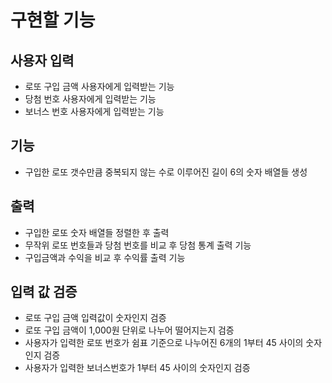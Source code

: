 # 구현할 기능

## 사용자 입력
- 로또 구입 금액 사용자에게 입력받는 기능
- 당첨 번호 사용자에게 입력받는 기능
- 보너스 번호 사용자에게 입력받는 기능

## 기능
- 구입한 로또 갯수만큼 중복되지 않는 수로 이루어진 길이 6의 숫자 배열들 생성

## 출력
- 구입한 로또 숫자 배열들 정렬한 후 출력
- 무작위 로또 번호들과 당첨 번호를 비교 후 당첨 통계 출력 기능
- 구입금액과 수익을 비교 후 수익률 출력 기능

## 입력 값 검증
- 로또 구입 금액 입력값이 숫자인지 검증
- 로또 구입 금액이 1,000원 단위로 나누어 떨어지는지 검증
- 사용자가 입력한 로또 번호가 쉼표 기준으로 나누어진 6개의 1부터 45 사이의 숫자인지 검증
- 사용자가 입력한 보너스번호가 1부터 45 사이의 숫자인지 검증